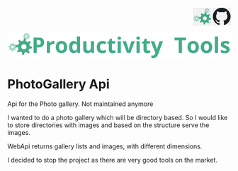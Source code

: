 <!--Category:C#--> 
 <p align="right">
    <a href="http://productivitytools.top/"><img src="Images/Header/ProductivityTools_green_40px_2.png" /><a> 
    <a href="https://github.com/ProductivityTools-PhotoGallery/ProductivityTools.PhotoGallery.Api"><img src="Images/Header/Github_border_40px.png" /></a>
</p>
<p align="center">
    <a href="http://http://productivitytools.top/">
        <img src="Images/Header/LogoTitle_green_500px.png" />
    </a>
</p>


# PhotoGallery Api

Api for the Photo gallery. Not maintained anymore

<!--more-->

I wanted to do a photo gallery which will be directory based. So I would like to store directories with images and based on the structure serve the images.

WebApi returns gallery lists and images, with different dimensions.

I decided to stop the project as there are very good tools on the market. 